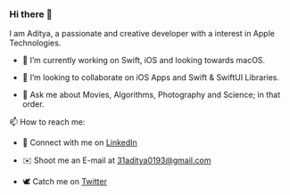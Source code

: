 ### Hi there 👋

<!--
**31aditya0193/31aditya0193** is a ✨ _special_ ✨ repository because its `README.md` (this file) appears on your GitHub profile.
-->

I am Aditya, a passionate and creative developer with a interest in Apple Technologies.

- 🔭 I’m currently working on Swift, iOS and looking towards macOS.
<!-- 🌱 I’m currently learning ...
- 🤔 I’m looking for help with ...-->
- 👯 I’m looking to collaborate on iOS Apps and Swift & SwiftUI Libraries.

- 💬 Ask me about Movies, Algorithms, Photography and Science; in that order.

📫 How to reach me:

- 🤝 Connect with me on [LinkedIn](https://www.linkedin.com/in/31aditya0193/)

- ✉️ Shoot me an E-mail at [31aditya0193@gmail.com](mailto:31aditya0193@gmail.com)

- 🕊 Catch me on [Twitter](https://twitter.com/31aditya0193)
<!-- 😄 Pronouns: ...
- ⚡ Fun fact: ...-->
